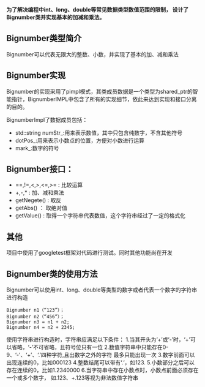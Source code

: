 **为了解决编程中int、long、double等常见数据类型数值范围的限制，
设计了Bignumber类并实现基本的加减和乘法。**

## Bignumber类型简介

Bignumber可以代表无限大的整数、小数，并实现了基本的加、减和乘法

## Bignumber实现

Bignumber的实现采用了pimpl模式，其类成员数据是一个类型为shared_ptr<BignumberImpl>的智能指针，BignumberIMPL中包含了所有的实现细节，依此来达到实现和接口分离的目的。

BignumberImpl了数据成员包括：
-	std::string numStr_:用来表示数值，其中只包含纯数字，不含其他符号
-	dotPos_:用来表示小数点的位置，方便对小数进行运算
-	mark_:数字的符号

## Bignumber接口：
- ==,!=,<,>,<=,>= : 比较运算
- +,-,* : 加、减和乘法
- getNegete() : 取反
- getAbs() ： 取绝对值
- getValue() : 取得一个字符串代表数值，这个字符串经过了一定的格式化

## 其他
项目中使用了googletest框架对代码进行测试。同时其他功能尚在开发

## Bignumber类的使用方法
Bignumber可以使用int、long、double等类型的数字或者代表一个数字的字符串进行构造
```
Bignumber n1（“123”）；
Bignumber n2（“456“）；
Bignumber n3 = n1 + n2;
Bignumber n4 = n2 + 2345;

```
使用字符串进行构造时，字符串应满足以下条件：
1.当其开头为‘+’或‘-’时，‘+’可以省略，‘-’不可省略，且符号位只有一位
2.数值字符串中只能存在0-9、‘-’、‘+’、‘.’四种字符,且出数字之外的字符
最多只能出现一次
3.数字前面可以出现连续的0，比如000123
4.整数结尾可以带有‘.‘，如123.
5.小数部分之后可以存在连续的0，比如1.2340000
6.当字符串中存在小数点时，小数点前面必须存在一个或多个数字，
如.123、+.123等视为非法数值字符串

